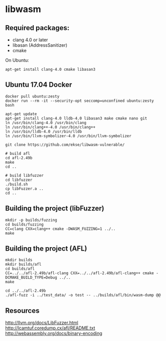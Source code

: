 # libwasm

## Required packages:

* clang 4.0 or later
* libasan (AddressSanitizer)
* cmake

On Ubuntu:

    apt-get install clang-4.0 cmake libasan3

## Ubuntu 17.04 Docker
    
    docker pull ubuntu:zesty
    docker run --rm -it --security-opt seccomp=unconfined ubuntu:zesty bash

    apt-get update
    apt-get install clang-4.0 lldb-4.0 libasan3 make cmake nano git
    ln /usr/bin/clang-4.0 /usr/bin/clang
    ln /usr/bin/clang++-4.0 /usr/bin/clang++
    ln /usr/bin/lldb-4.0 /usr/bin/lldb
    ln /usr/bin/llvm-symbolizer-4.0 /usr/bin/llvm-symbolizer
    
    git clone https://github.com/ekse/libwasm-vulnerable/
    
    # build afl
    cd afl-2.49b
    make
    cd ..
    
    # build libfuzzer
    cd libfuzzer
    ./build.sh
    cp libFuzzer.a ..
    cd ..


## Building the project (libFuzzer)

    mkdir -p builds/fuzzing
    cd builds/fuzzing
    CC=clang CXX=clang++ cmake -DWASM_FUZZING=1 ../..
    make

## Building the project (AFL)

    mkdir builds
    mkdir builds/afl
    cd builds/afl
    CC=../../afl-2.49b/afl-clang CXX=../../afl-2.49b/afl-clang++ cmake -DCMAKE_BUILD_TYPE=Debug ../..
    make

    cd ../../afl-2.49b
    ./afl-fuzz -i ../test_data/ -o test -- ../builds/afl/bin/wasm-dump @@

## Resources

http://llvm.org/docs/LibFuzzer.html
http://lcamtuf.coredump.cx/afl/README.txt
http://webassembly.org/docs/binary-encoding
